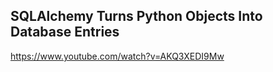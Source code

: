 ## SQLAlchemy Turns Python Objects Into Database Entries

https://www.youtube.com/watch?v=AKQ3XEDI9Mw
